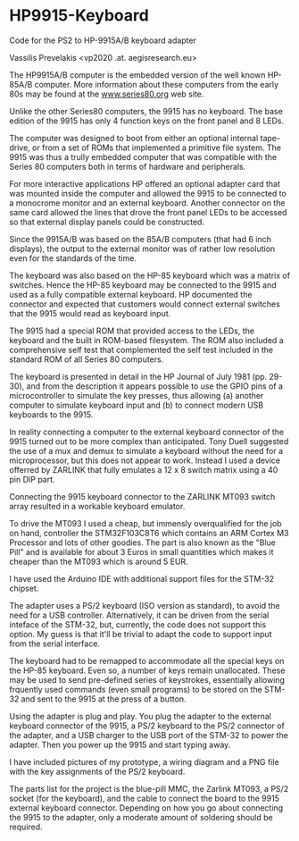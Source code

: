 # HP9915-Keyboard
Code for the PS2 to HP-9915A/B keyboard adapter

Vassilis Prevelakis <vp2020 .at. aegisresearch.eu>

The HP9915A/B computer is the embedded version of the well known HP-85A/B computer.
More information about these computers from the early 80s may be found at the
www.series80.org web site.

Unlike the other Series80 computers, the 9915 has no keyboard. The base edition
of the 9915 has only 4 function keys on the front panel and 8 LEDs. 

The computer was designed to boot from either an optional internal tape-drive,
or from a set of ROMs that implemented a primitive file system. The 9915 was
thus a trully embedded computer that was compatible with the Series 80 computers
both in terms of hardware and peripherals.

For more interactive applications HP offered an optional adapter card that was
mounted inside the computer and allowed the 9915 to be connected to a monocrome
monitor and an external keyboard. Another connector on the same card allowed 
the lines that drove the front panel LEDs to be accessed so that external 
display  panels could be constructed.

Since the 9915A/B was based on the 85A/B computers (that had 6 inch displays),
the output to the external monitor was of rather low resolution even for the
standards of the time.

The keyboard was also based on the HP-85 keyboard which was a matrix of switches.
Hence the HP-85 keyboard may be connected to the 9915 and used as a fully compatible
external keyboard. HP documented the connector and expected that customers would
connect external switches that the 9915 would read as keyboard input.

The 9915 had a special ROM that provided access to the LEDs, the keyboard and 
the built in ROM-based filesystem. The ROM also included a comprehensive 
self test that complemented the self test included in the standard ROM of
all Series 80 computers.

The keyboard is presented in detail in the HP Journal of July 1981 (pp. 29-30),
and from the description it appears possible to use the GPIO pins of a 
microcontroller to simulate the key presses, thus allowing (a) another 
computer to simulate keyboard input and (b) to connect modern USB keyboards
to the 9915.

In reality connecting a computer to the external keyboard connector of the 9915
turned out to be more complex than anticipated. Tony Duell suggested the use 
of a mux and demux to simulate a keyboard without the need for a microprocessor,
but this does not appear to work. Instead I used a device offerred by 
ZARLINK that fully emulates a 12 x 8 switch matrix using a 40 pin DIP part.

Connecting the 9915 keyboard connector to the ZARLINK MT093 switch array
resulted in a workable keyboard emulator.

To drive the MT093 I used a cheap, but immensly overqualified for the job
on hand, controller the STM32F103C8T6 which contains an ARM Cortex M3 Processor
and lots of other goodies. The part is also known as the "Blue Pill" and
is available for about 3 Euros in small quantities which makes it cheaper 
than the MT093 which is around 5 EUR.

I have used the Arduino IDE with additional support files for the STM-32
chipset.

The adapter uses a PS/2 keyboard (ISO version as standard), to avoid
the need for a USB controller. Alternatively, it can be driven from 
the serial inteface of the STM-32, but, currently, the code does not support
this option. My guess is that it'll be trivial to adapt the code
to support input from the serial interface.

The keyboard had to be remapped to accommodate all the special keys
on the HP-85 keyboard. Even so, a number of keys remain unallocated.
These may be used to send pre-defined series of keystrokes, essentially
allowing frquently used commands (even small programs) to be stored
on the STM-32 and sent to the 9915 at the press of a button.

Using the adapter is plug and play. You plug the adapter to the external
keyboard connector of the 9915, a PS/2 keyboard to the PS/2 connector of
the adapter, and a USB charger to the USB port of the STM-32 to power
the adapter. Then you power up the 9915 and start typing away.

I have included pictures of my prototype, a wiring diagram and a 
PNG file with the key assignments of the PS/2 keyboard.

The parts list for the project is the blue-pill MMC, the Zarlink MT093,
a PS/2 socket (for the keyboard), and the cable to connect the board
to the 9915 external keyboard connector. Depending on how you go about 
connecting the 9915 to the adapter, only a moderate amount of soldering
should be required. 
